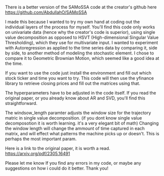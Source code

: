 There is a better version of the SAMoSSA code at the creator's github here https://github.com/AbdullahO/SAMoSSA

I made this because I wanted to try my own hand at coding out the individual layers of the process for myself. 
  You'll find this code only works on univariate data (hence why the creator's code is superior), using single value decomposition as opposed to
  HSVT (High-dimensional Singular Value Thresholding), which they use for multivariate input.
I wanted to experiment with Autoregression as applied to the time series data by comparing it, side by side, to another method of modeling the stochastic element.
I chose to compare it to Geometric Brownian Motion, which seemed like a good idea at the time. 

If you want to use the code just install the environment and fill out which stock ticker and time you want to try. This code will then use the yfinance library to retrieve closing prices 
and fill out the matrices using that. 

The hyperparameters have to be adjusted in the code itself. 
If you read the original paper, or you already know about AR and SVD, you'll find this straightforward.

The windsow_length paramter adjusts the window size for the trajectory matric in single value decomposition. (if you dont know single value decomposotion it is worth learning. it's a very elegant bit of math)
Changing the window length will change the ammount of time captured in each matrix, and will effect what patterns the machine picks up or doesn't. This is perhaps the most important param.


Here is a link to the original paper, it is worth a read. 
https://arxiv.org/pdf/2305.16491

Please let me know If you find any errors in my code, or maybe any suggestions on how i could do it better.
Thank you!
